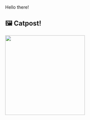 Hello there!



## 🖼️ Catpost!

<sub>
    <img src="https://cdn2.thecatapi.com/images/nWr6_WhzP.png" height="256">
</sub>

